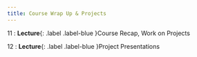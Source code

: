 ```yaml
---
title: Course Wrap Up & Projects
---
```


11
: **Lecture**{: .label .label-blue }Course Recap, Work on Projects

12
: **Lecture**{: .label .label-blue }Project Presentations
